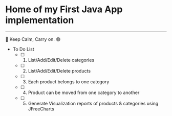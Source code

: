 # Home of my First Java App implementation
---
:punch: Keep Calm, Carry on. :smile:
- To Do List 
	- [ ] 1. List/Add/Edit/Delete categories
	- [ ] 2. List/Add/Edit/Delete products
	- [ ] 3. Each product belongs to one category
	- [ ] 4. Product can be moved from one category to another
	- [ ] 5. Generate Visualization reports of products & categories using JFreeCharts
